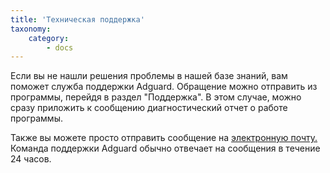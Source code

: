 ```yaml
---
title: 'Техническая поддержка'
taxonomy:
    category:
        - docs
---
```


Если вы не нашли решения проблемы в нашей базе знаний, вам поможет служба поддержки Adguard. Обращение можно отправить из программы, перейдя в раздел "Поддержка". В этом случае, можно сразу приложить к сообщению диагностический отчет о работе программы. 

Также вы можете просто отправить сообщение на [электронную почту.](mailto:support@adguard.com) Команда поддержки Adguard обычно отвечает на сообщения в течение 24 часов.
